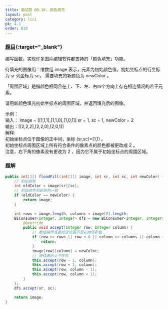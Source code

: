 ```yaml
---
title: 面试题 08.10. 颜色填充
layout: post
category: lcci
pk: 4.1
order: 810
---
```


### [题目](https://leetcode-cn.com/color-fill-lcci/){:target="_blank"}

编写函数，实现许多图片编辑软件都支持的「颜色填充」功能。

待填充的图像用二维数组 image 表示，元素为初始颜色值。初始坐标点的行坐标为 sr 列坐标为 sc。
需要填充的新颜色为 newColor 。

「周围区域」是指颜色相同且在上、下、左、右四个方向上存在相连情况的若干元素。

请用新颜色填充初始坐标点的周围区域，并返回填充后的图像。



示例：  
输入： image = [[1,1,1],[1,1,0],[1,0,1]] sr = 1, sc = 1, newColor = 2  
输出：[[2,2,2],[2,2,0],[2,0,1]]  
解释:  
初始坐标点位于图像的正中间，坐标 (sr,sc)=(1,1) 。  
初始坐标点周围区域上所有符合条件的像素点的颜色都被更改成 2 。  
注意，右下角的像素没有更改为 2 ，因为它不属于初始坐标点的周围区域。

### 题解

```java
public int[][] floodFill(int[][] image, int sr, int sc, int newColor) {
    // 初始颜色
    int oldColor = image[sr][sc];
    // 初始颜色和新颜色一致
    if (oldColor == newColor) {
        return image;
    }

    int rows = image.length, columns = image[0].length;
    BiConsumer<Integer, Integer> dfs = new BiConsumer<Integer, Integer>() {
        @Override
        public void accept(Integer row, Integer column) {
            // 数组越界或者给定位置不是初始值颜色
            if (row >= rows || row < 0 || column >= columns || column < 0 || image[row][column] != oldColor) {
                return;
            }
            image[row][column] = newColor;
            // 继续遍历上下左右
            this.accept(row - 1, column);
            this.accept(row + 1, column);
            this.accept(row, column - 1);
            this.accept(row, column + 1);
        }
    };
    dfs.accept(sr, sc);

    return image;
}
```